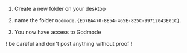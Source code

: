 1. Create a new folder on your desktop

2. name the folder `Godmode.{ED7BA470-8E54-465E-825C-99712043E01C}`.

3. You now have access to Godmode

! be careful and don't post anything without proof !